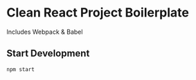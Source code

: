 # Clean React Project Boilerplate

Includes Webpack & Babel

## Start Development

```
npm start
```

